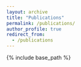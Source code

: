 ```yaml
---
layout: archive
title: "Publications"
permalink: /publications/
author_profile: true
redirect_from:
  - /publications
---
```


{% include base_path %}